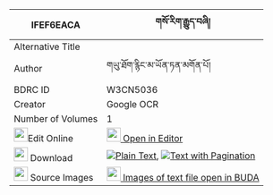|IFEF6EACA|གསོ་རིག་རྒྱུད་བཞི། 
| --- | --- 
|Alternative Title |
|Author| གཡུ་ཐོག་རྙིང་མ་ཡོན་ཏན་མགོན་པོ།
|BDRC ID | W3CN5036
|Creator | Google OCR
|Number of Volumes| 1
|<img width="25" src="https://img.icons8.com/color/25/000000/edit-property.png">Edit Online| [<img width="25" src="https://avatars.githubusercontent.com/u/45091458?s=200&v=4"> Open in Editor](http://editor.openpecha.org/IFEF6EACA)
|<img width="25" src="https://img.icons8.com/fluent/48/000000/download-2.png"/>  Download | [![](https://img.icons8.com/color/20/000000/txt.png)Plain Text](https://github.com/Openpecha/IFEF6EACA/releases/download/v1/sorik_gyu_shyi_plain_IFEF6EACA.zip), [![](https://img.icons8.com/color/20/000000/txt.png)Text with Pagination](https://github.com/Openpecha/IFEF6EACA/releases/download/v1/sorik_gyu_shyi_pages_IFEF6EACA.zip)
|<img width="25" src="https://img.icons8.com/plasticine/100/000000/pictures-folder.png"/>  Source Images | [<img width="25" src="https://library.bdrc.io/icons/BUDA-small.svg"> Images of text file open in BUDA](https://library.bdrc.io/show/bdr:W3CN5036)